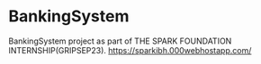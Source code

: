 # BankingSystem
BankingSystem project as part of THE SPARK FOUNDATION INTERNSHIP(GRIPSEP23).
https://sparkibh.000webhostapp.com/
